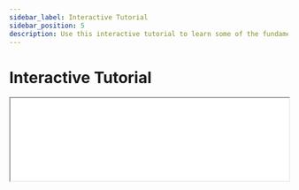 ```yaml
---
sidebar_label: Interactive Tutorial
sidebar_position: 5
description: Use this interactive tutorial to learn some of the fundamental concepts involved in building with XMTP.
---
```


# Interactive Tutorial

<iframe allow="cross-origin-isolated" src={`https://xmtp-alpha-interactive-tutorial.vercel.app?theme=${window.localStorage.getItem('theme')}`} width="100%" style={{height: '100vh'}}></iframe>

